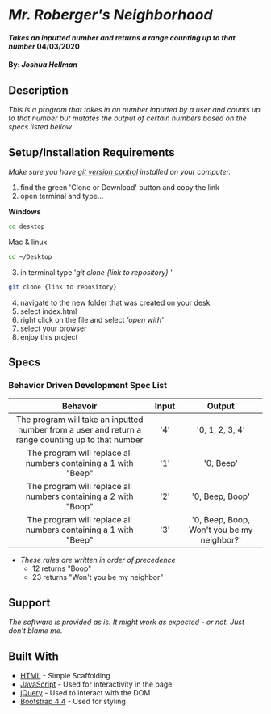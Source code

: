 # _Mr. Roberger's Neighborhood_

#### _Takes an inputted number and returns a range counting up to that number_ **04/03/2020**

#### By: _**Joshua Hellman**_

## Description

_This is a program that takes in an number inputted by a user and counts up to that number but mutates the output of certain numbers based on the specs listed bellow_

## Setup/Installation Requirements

_Make sure you have [git version control](https://git-scm.com/downloads) installed on your computer._

1. find the green 'Clone or Download' button and copy the link
2. open terminal and type...

**Windows**

```sh
cd desktop
```

Mac & linux

```sh
cd ~/Desktop
```

3.  in terminal type '_git clone {link to repository}_ '

```sh
git clone {link to repository}
```

4. navigate to the new folder that was created on your desk
5. select index.html
6. right click on the file and select _'open with'_
7. select your browser
8. enjoy this project


## Specs


### Behavior Driven Development Spec List

|                          Behavoir                          |       Input        |       Output       |
| :--------------------------------------------------------: | :----------------: | :----------------: |
|    The program will take an inputted number from a user and return a range counting up to that number    |     '4'     |      '0, 1, 2, 3, 4'       |
| The program will replace all numbers containing a 1 with "Beep" | '1' | '0, Beep' |
| The program will replace all numbers containing a 2 with "Boop" | '2' | '0, Beep, Boop' |
| The program will replace all numbers containing a 1 with "Beep" | '3' | '0, Beep, Boop, Won't you be my neighbor?' |

- _These rules are written in order of precedence_
  - 12 returns "Boop"
  - 23 returns "Won't you be my neighbor"


## Support

_The software is provided as is. It might work as expected - or not. Just don't blame me._

## Built With

- [HTML](https://developer.mozilla.org/en-US/docs/Web/HTML) - Simple Scaffolding
- [JavaScript](https://developer.mozilla.org/en-US/docs/Web/JavaScript) - Used for interactivity in the page
- [jQuery](https://jquery.com/) - Used to interact with the DOM
- [Bootstrap 4.4](https://getbootstrap.com/) - Used for styling
